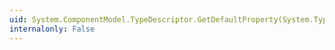 ```yaml
---
uid: System.ComponentModel.TypeDescriptor.GetDefaultProperty(System.Type)
internalonly: False
---
```


